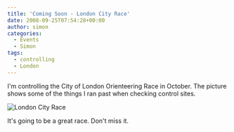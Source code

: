 ```yaml
---
title: 'Coming Soon - London City Race'
date: 2008-09-25T07:54:28+00:00
author: simon
categories:
  - Events
  - Simon
tags:
  - controlling
  - London
---
```


I'm controlling the City of London Orienteering Race in October. The picture shows some of the things I ran past when checking control sites.

<!--more-->

![London City Race](/images/londonmosaic600.jpeg)

It's going to be a great race. Don't miss it.
